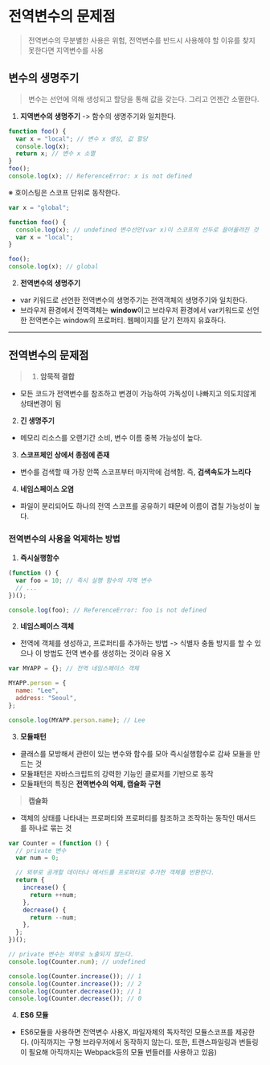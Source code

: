 # 전역변수의 문제점

> 전역변수의 무분별한 사용은 위험, 전역변수를 반드시 사용해야 할 이유를 찾지 못한다면 지역변수를 사용

## 변수의 생명주기

> 변수는 선언에 의해 생성되고 할당을 통해 값을 갖는다. 그리고 언젠간 소멸한다.

1. **지역변수의 생명주기**
   -> 함수의 생명주기와 일치한다.

```javascript
function foo() {
  var x = "local"; // 변수 x 생성, 값 할당
  console.log(x);
  return x; // 변수 x 소멸
}
foo();
console.log(x); // ReferenceError: x is not defined
```

※ 호이스팅은 스코프 단위로 동작한다.

```javascript
var x = "global";

function foo() {
  console.log(x); // undefined 변수선언(var x)이 스코프의 선두로 끌어올려진 것
  var x = "local";
}

foo();
console.log(x); // global
```

2. **전역변수의 생명주기**

- var 키워드로 선언한 전역변수의 생명주기는 전역객체의 생명주기와 일치한다.
- 브라우저 환경에서 전역객체는 **window**이고 브라우저 환경에서 var키워드로 선언한 전역변수는 window의 프로퍼티. 웹페이지를 닫기 전까지 유효하다.

---

## 전역변수의 문제점

> 1.  **암묵적 결합**

- 모든 코드가 전역변수를 참조하고 변경이 가능하여 가독성이 나빠지고 의도치않게 상태변경이 됨
  >

2. **긴 생명주기**

- 메모리 리소스를 오랜기간 소비, 변수 이름 중복 가능성이 높다.
  >

3. **스코프체인 상에서 종점에 존재**

- 변수를 검색할 때 가장 안쪽 스코프부터 마지막에 검색함. 즉, **검색속도가 느리다**
  >

4. **네임스페이스 오염**

- 파일이 분리되어도 하나의 전역 스코프를 공유하기 때문에 이름이 겹칠 가능성이 높다.

### 전역변수의 사용을 억제하는 방법

1. **즉시실행함수**

```javascript
(function () {
  var foo = 10; // 즉시 실행 함수의 지역 변수
  // ...
})();

console.log(foo); // ReferenceError: foo is not defined
```

2. **네임스페이스 객체**

- 전역에 객체를 생성하고, 프로퍼티를 추가하는 방법
  -> 식별자 충돌 방지를 할 수 있으나 이 방법도 전역 변수를 생성하는 것이라 유용 X

```javascript
var MYAPP = {}; // 전역 네임스페이스 객체

MYAPP.person = {
  name: "Lee",
  address: "Seoul",
};

console.log(MYAPP.person.name); // Lee
```

3. **모듈패턴**

- 클래스를 모방해서 관련이 있는 변수와 함수를 모아 즉시실행함수로 감싸 모듈을 만드는 것
- 모듈패턴은 자바스크립트의 강력한 기능인 클로저를 기반으로 동작
- 모듈패턴의 특징은 **전역변수의 억제, 캡슐화 구현**

> **캡슐화**

- 객체의 상태를 나타내는 프로퍼티와 프로퍼티를 참조하고 조작하는 동작인 매서드를 하나로 묶는 것

```javascript
var Counter = (function () {
  // private 변수
  var num = 0;

  // 외부로 공개할 데이터나 메서드를 프로퍼티로 추가한 객체를 반환한다.
  return {
    increase() {
      return ++num;
    },
    decrease() {
      return --num;
    },
  };
})();

// private 변수는 외부로 노출되지 않는다.
console.log(Counter.num); // undefined

console.log(Counter.increase()); // 1
console.log(Counter.increase()); // 2
console.log(Counter.decrease()); // 1
console.log(Counter.decrease()); // 0
```

4. **ES6 모듈**

- ES6모듈을 사용하면 전역변수 사용X, 파일자체의 독자적인 모듈스코프를 제공한다.
  (아직까지는 구형 브라우저에서 동작하지 않는다. 또한, 트랜스파일링과 번들링이 필요해 아직까지는 Webpack등의 모듈 번들러를 사용하고 있음)
